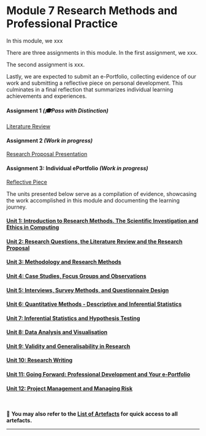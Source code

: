 # Module 7 Research Methods and Professional Practice

In this module, we xxx

There are three assignments in this module. In the first assignment, we xxx.

The second assignment is xxx.

Lastly, we are expected to submit an e-Portfolio, collecting evidence of our work and submitting a reflective piece on personal development. This culminates in a final reflection that summarizes individual learning achievements and experiences.

#### Assignment 1 _(🎓Pass with Distinction)_
[Literature Review](RMPP_A1.md) <br>
	
#### Assignment 2 _(Work in progress)_
[Research Proposal Presentation](RMPP_A2.md)

#### Assignment 3: Individual ePortfolio _(Work in progress)_
[Reflective Piece](RMPP_A3_Requirment.pdf)

The units presented below serve as a compilation of evidence, showcasing the work accomplished in this module and documenting the learning journey.

#### [Unit 1: Introduction to Research Methods. The Scientific Investigation and Ethics in Computing](RMPP_Unit01.md)

#### [Unit 2: Research Questions, the Literature Review and the Research Proposal](RMPP_Unit02.md)

#### [Unit 3: Methodology and Research Methods](RMPP_Unit03.md)

#### [Unit 4: Case Studies, Focus Groups and Observations](RMPP_Unit04.md)

#### [Unit 5: Interviews, Survey Methods, and Questionnaire Design](RMPP_Unit05.md)

#### [Unit 6: Quantitative Methods - Descriptive and Inferential Statistics](RMPP_Unit06.md)

#### [Unit 7: Inferential Statistics and Hypothesis Testing](RMPP_Unit07.md)

#### [Unit 8: Data Analysis and Visualisation](RMPP_Unit08.md)

#### [Unit 9: Validity and Generalisability in Research](RMPP_Unit09.md)

#### [Unit 10: Research Writing](RMPP_Unit10.md)

#### [Unit 11: Going Forward: Professional Development and Your e-Portfolio](RMPP_Unit11.md)

#### [Unit 12: Project Management and Managing Risk](RMPP_Unit12.md)
<br>

📑 **You may also refer to the [List of Artefacts](RMPP_ArtefactsSummary.md) for quick access to all artefacts.**

---
